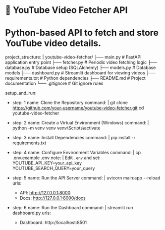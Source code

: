 # 🎥 YouTube Video Fetcher API
# Python-based API to fetch and store YouTube video details.

project_structure: |
  youtube-video-fetcher/
    ├── main.py             # FastAPI application entry point
    ├── fetcher.py          # Periodic video fetching logic
    ├── database.py         # Database setup (SQLAlchemy)
    ├── models.py           # Database models
    ├── dashboard.py        # Streamlit dashboard for viewing videos
    ├── requirements.txt    # Python dependencies
    ├── README.md           # Project documentation
    └── .gitignore          # Git ignore rules

setup_and_run:
  - step: 1
    name: Clone the Repository
    command: |
      git clone https://github.com/your-username/youtube-video-fetcher.git
      cd youtube-video-fetcher
      
  - step: 2
    name: Create a Virtual Environment (Windows)
    command: |
      python -m venv venv
      venv\Scripts\activate

  - step: 3
    name: Install Dependencies
    command: |
      pip install -r requirements.txt

  - step: 4
    name: Configure Environment Variables
    command: |
      cp .env.example .env
    note: |
      Edit `.env` and set:
      YOUTUBE_API_KEY=your_api_key
      YOUTUBE_SEARCH_QUERY=your_query

  - step: 5
    name: Run the API Server
    command: |
      uvicorn main:app --reload
    urls:
      - API: http://127.0.0.1:8000
      - Docs: http://127.0.0.1:8000/docs

  - step: 6
    name: Run the Dashboard
    command: |
      streamlit run dashboard.py
    urls:
      - Dashboard: http://localhost:8501

